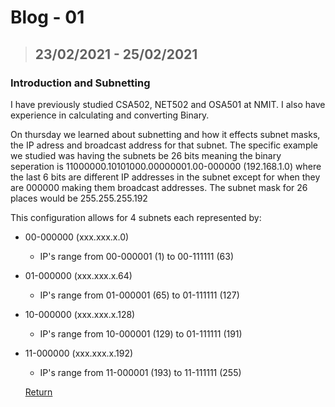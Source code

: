 # Blog - 01
> ## 23/02/2021 - 25/02/2021

### Introduction and Subnetting

I have previously studied CSA502, NET502 and OSA501 at NMIT.
I also have experience in calculating and converting Binary.

On thursday we learned about subnetting and how it effects subnet masks, the IP adress and broadcast address for that subnet.
The specific example we studied was having the subnets be 26 bits meaning the binary seperation is 11000000.10101000.00000001.00-000000 (192.168.1.0) where the last 6 bits are different IP addresses in the subnet except for when they are 000000 making them broadcast addresses. The subnet mask for 26 places would be 255.255.255.192

This configuration allows for 4 subnets each represented by:
- 00-000000 (xxx.xxx.x.0)
  - IP's range from 00-000001 (1) to 00-111111 (63)
- 01-000000 (xxx.xxx.x.64)
  - IP's range from 01-000001 (65) to 01-111111 (127)
- 10-000000 (xxx.xxx.x.128)
  - IP's range from 10-000001 (129) to 01-111111 (191)
- 11-000000 (xxx.xxx.x.192)
  - IP's range from 11-000001 (193) to 11-111111 (255)


  [Return](https://stewartnz.github.io/NET603-Blogs/)
